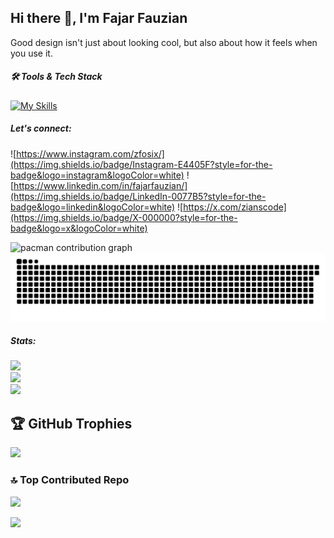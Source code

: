 ## Hi there 👋, I'm Fajar Fauzian

<!-- ![Fajar Fauzian](img/github-header-image.png) -->

Good design isn't just about looking cool, but also about how it feels when you use it.


##### 🛠 Tools & Tech Stack

[![My Skills](https://skillicons.dev/icons?i=html,css,sass,js,ts,php,react,nextjs,vuejs,nodejs,express,laravel,vite,jquery,bootstrap,tailwindcss,redux,remix,mysql,postgresql,prisma,vercel,firebase,git,github,gitlab,npm,yarn,vscode,figma)](https://skillicons.dev)
  

##### Let's connect:

![https://www.instagram.com/zfosix/](https://img.shields.io/badge/Instagram-E4405F?style=for-the-badge&logo=instagram&logoColor=white) ![https://www.linkedin.com/in/fajarfauzian/](https://img.shields.io/badge/LinkedIn-0077B5?style=for-the-badge&logo=linkedin&logoColor=white) ![https://x.com/zianscode](https://img.shields.io/badge/X-000000?style=for-the-badge&logo=x&logoColor=white)

<picture>
  <source media="(prefers-color-scheme: dark)" srcset="https://raw.githubusercontent.com/fajarfauzian/fajarfauzian/output/pacman-contribution-graph-dark.svg">
  <source media="(prefers-color-scheme: light)" srcset="https://raw.githubusercontent.com/fajarfauzian/fajarfauzian/output/pacman-contribution-graph.svg">
  <img alt="pacman contribution graph" src="https://raw.githubusercontent.com/fajarfauzian/fajarfauzian/output/pacman-contribution-graph.svg">
</picture>

<img src="https://raw.githubusercontent.com/fajarfauzian/fajarfauzian/output/snake.svg" alt="Snake animation" />

##### Stats:

![](https://github-readme-stats.vercel.app/api?username=fajarfauzian&theme=dark&hide_border=false&include_all_commits=true&count_private=true)<br/>
![](https://nirzak-streak-stats.vercel.app/?user=fajarfauzian&theme=dark&hide_border=false)<br/>
![](https://github-readme-stats.vercel.app/api/top-langs/?username=fajarfauzian&theme=dark&hide_border=false&include_all_commits=true&count_private=true&layout=compact)

## 🏆 GitHub Trophies
![](https://github-profile-trophy.vercel.app/?username=fajarfauzian&theme=radical&no-frame=false&no-bg=true&margin-w=4)

### 🔝 Top Contributed Repo
![](https://github-contributor-stats.vercel.app/api?username=fajarfauzian&limit=5&theme=dark&combine_all_yearly_contributions=true)

[![](https://visitcount.itsvg.in/api?id=fajarfauzian&icon=0&color=0)](https://visitcount.itsvg.in)